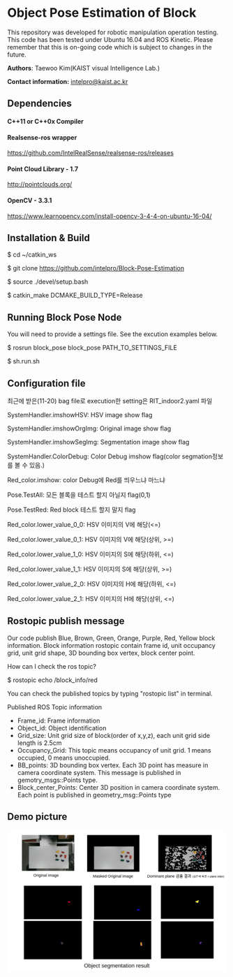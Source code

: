 # Object Pose Estimation of Block 

This repository was developed for robotic manipulation operation testing.
This code has been tested under Ubuntu 16.04 and ROS Kinetic. Please remember that this is on-going code which is subject to changes in the future.

**Authors**: Taewoo Kim(KAIST visual Intelligence Lab.)

**Contact information:** intelpro@kaist.ac.kr

## Dependencies

#### C++11 or C++0x Compiler

#### Realsense-ros wrapper

https://github.com/IntelRealSense/realsense-ros/releases

#### Point Cloud Library - 1.7

http://pointclouds.org/

#### OpenCV - 3.3.1

https://www.learnopencv.com/install-opencv-3-4-4-on-ubuntu-16-04/

## Installation & Build

$ cd ~/catkin_ws

$ git clone https://github.com/intelpro/Block-Pose-Estimation

$ source ./devel/setup.bash 

$ catkin_make DCMAKE\_BUILD\_TYPE=Release

## Running Block Pose Node

You will need to provide a settings file. See the excution examples below.

$ rosrun block_pose block_pose PATH_TO_SETTINGS_FILE

$ sh.run.sh

## Configuration file

최근에 받은(11-20) bag file로 execution한 setting은 RIT_indoor2.yaml 파일 

SystemHandler.imshowHSV: HSV image show flag

SystemHandler.imshowOrgImg: Original image show flag

SystemHandler.imshowSegImg: Segmentation image show flag

SystemHandler.ColorDebug: Color Debug imshow flag(color segmation정보를 볼 수 있음.)

Red_color.imshow: color Debug에 Red를 띄우느냐 마느냐

Pose.TestAll: 모든 블록을 테스트 할지 아닐지 flag(0,1)

Pose.TestRed: Red block 테스트 할지 말지 flag

Red\_color.lower\_value\_0_0: HSV 이미지의 V에 해당(<=)

Red\_color.lower\_value\_0\_1: HSV 이미지의 V에 해당(상위, >=)

Red\_color.lower\_value\_1\_0: HSV 이미지의 S에 해당(하위, <=)

Red\_color.lower\_value\_1\_1: HSV 이미지의 S에 해당(상위, >=)

Red\_color.lower\_value\_2\_0: HSV 이미지의 H에 해당(하위, <=)


Red\_color.lower\_value\_2\_1: HSV 이미지의 H에 해당(상위, <=)



## Rostopic publish message

Our code publish Blue, Brown, Green, Orange, Purple, Red, Yellow block information. Block information rostopic contain frame id, unit occupancy grid, unit grid shape, 3D bounding box vertex, block center point.

How can I check the ros topic?

$ rostopic echo /block_info/red 

You can check the published topics by typing "rostopic list" in terminal.

Published ROS Topic information  

 - Frame_id: Frame information 
 - Object_id: Object identification
 - Grid_size: Unit grid size of block(order of x,y,z), each unit grid side length is 2.5cm
 - Occupancy_Grid: This topic means occupancy of unit grid.  1 means occupied, 0 means unoccupied.
 - BB_points: 3D bounding box vertex. Each 3D point has measure in camera coordinate system. This message is published in gemotry\_msgs::Points type.
 - Block\_center\_Points: Center 3D position in camera coordinate system. Each point is published in geometry\_msg::Points type


## Demo picture

![ex_screenshot](./images/Demo_video_test_hand_project_1901015_1.png)

